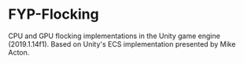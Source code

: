 # FYP-Flocking
CPU and GPU flocking implementations in the Unity game engine (2019.1.14f1). Based on Unity's ECS implementation presented by Mike Acton.
